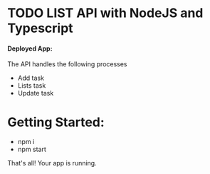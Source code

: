 # TODO LIST API with NodeJS and Typescript
#### Deployed App:
The API handles the following processes
- Add task
- Lists task
- Update task

# Getting Started:
- npm i
- npm start

That's all! Your app is running.